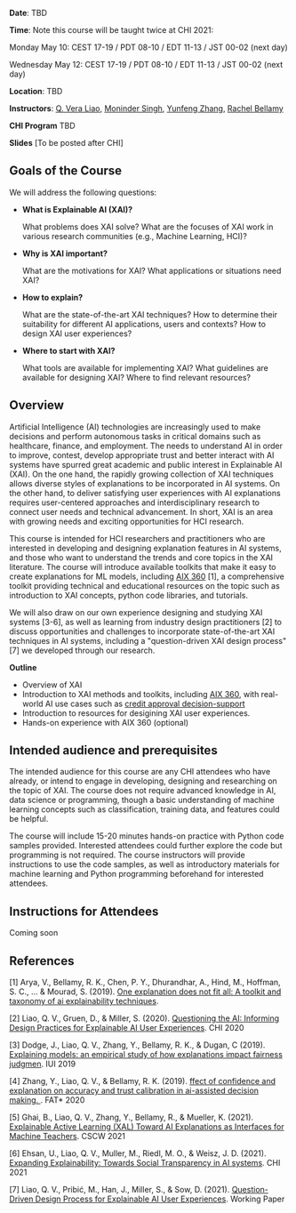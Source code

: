 **Date**: TBD

**Time**: Note this course will be taught twice at CHI 2021:

Monday May 10: CEST 17-19 / PDT 08-10 / EDT 11-13 / JST 00-02 (next day)

Wednesday May 12: CEST 17-19 / PDT 08-10 / EDT 11-13 / JST 00-02 (next day)


**Location**: TBD

**Instructors**: <a href="http://qveraliao.com">Q. Vera Liao</a>, <a href="https://researcher.watson.ibm.com/researcher/view.php?person=us-moninder">Moninder Singh</a>, <a href="https://researcher.watson.ibm.com/researcher/view.php?person=us-zhangyun">Yunfeng Zhang</a>, <a href="https://researcher.watson.ibm.com/researcher/view.php?person=us-rachel">Rachel Bellamy</a>

**CHI Program** TBD

**Slides** [To be posted after CHI]



## Goals of the Course

We will address the following questions:

- **What is Explainable AI (XAI)?**

    What problems does XAI solve? What are the focuses of XAI work in various research communities (e.g., Machine Learning, HCI)? 

- **Why is XAI important?**

    What are the motivations for XAI? What applications or situations need XAI?

- **How to explain?**

    What are the state-of-the-art XAI techniques? How to determine their suitability for different AI applications, users and contexts? How to design XAI user experiences?

- **Where to start with XAI?**
 
    What tools are available for implementing XAI? What guidelines are available for designing XAI? Where to find relevant resources?
    

    
    
## Overview

Artificial Intelligence (AI) technologies are increasingly used to make decisions and perform autonomous tasks in critical domains such as healthcare, finance, and employment. The needs to understand AI in order to improve, contest, develop appropriate trust and better interact with AI systems have spurred great academic and public interest in Explainable AI (XAI). On the one hand, the rapidly growing collection of XAI techniques allows diverse styles of explanations to be incorporated in AI systems. On the other hand, to deliver satisfying user experiences with AI explanations requires user-centered approaches and interdisciplinary research to connect user needs and technical advancement. In short, XAI is an area with growing needs and exciting opportunities for HCI research. 

This course is intended for HCI researchers and practitioners who are interested in developing and designing explanation features in AI systems, and those who want to understand the trends and core topics in the XAI literature. The course will introduce available toolkits that make it easy to create explanations for ML models, including <a href="http://aix360.mybluemix.net">AIX 360</a> [1], a comprehensive toolkit providing technical and educational resources on the topic such as introduction to XAI concepts, python code libraries, and tutorials.

We will also draw on our own experience designing and studying XAI systems [3-6], as well as learning from industry design practitioners [2] to discuss opportunities and challenges to incorporate state-of-the-art XAI techniques in AI systems, including a "question-driven XAI design process"[7] we developed through our research.

**Outline**

- Overview of XAI
- Introduction to XAI methods and toolkits, including [AIX 360](http://aix360.mybluemix.net), with real-world AI use cases such as [credit approval decision-support](http://aix360.mybluemix.net/data)
- Introduction to resources for desigining XAI user experiences. 
- Hands-on experience with AIX 360 (optional)

## Intended audience and prerequisites

The intended audience for this course are any CHI attendees who have already, or intend to engage in developing, designing and researching on the topic of XAI. The course does not require advanced knowledge in AI, data science or programming, though a basic understanding of machine learning concepts such as classification, training data, and features could be helpful. 

The course will include 15-20 minutes hands-on practice with Python code samples provided. Interested attendees could further explore the code but programming is not required. The course instructors will provide instructions to use the code samples, as well as introductory materials for machine learning and Python programming beforehand for interested attendees.

## Instructions for Attendees

Coming soon



## References


[1] Arya, V., Bellamy, R. K., Chen, P. Y., Dhurandhar, A., Hind, M., Hoffman, S. C., ... & Mourad, S. (2019). <a href="https://arxiv.org/abs/1909.03012"> One explanation does not fit all: A toolkit and taxonomy of ai explainability techniques</a>. 

[2] Liao, Q. V., Gruen, D., & Miller, S. (2020). <a href="https://arxiv.org/abs/2001.02478"> Questioning the AI: Informing Design Practices for Explainable AI User Experiences</a>. CHI 2020

[3] Dodge, J., Liao, Q. V., Zhang, Y., Bellamy, R. K., & Dugan, C (2019). <a href="https://arxiv.org/abs/1901.07694"> Explaining models: an empirical study of how explanations impact fairness judgmen</a>. IUI 2019

[4] Zhang, Y., Liao, Q. V., & Bellamy, R. K.  (2019). <a href="https://arxiv.org/abs/2001.02114"> ffect of confidence and explanation on accuracy and trust calibration in ai-assisted decision making. </a>. FAT* 2020

[5] Ghai, B., Liao, Q. V., Zhang, Y., Bellamy, R., & Mueller, K. (2021). <a href="https://arxiv.org/abs/2001.09219"> Explainable Active Learning (XAL) Toward AI Explanations as Interfaces for Machine Teachers</a>. CSCW 2021

[6] Ehsan, U., Liao, Q. V., Muller, M., Riedl, M. O., & Weisz, J. D. (2021). <a href="https://arxiv.org/abs/2101.04719"> Expanding Explainability: Towards Social Transparency in AI systems</a>. CHI 2021

[7] Liao, Q. V., Pribić, M., Han, J., Miller, S., & Sow, D. (2021). <a href="https://arxiv.org/abs/2101.04719"> Question-Driven Design Process for Explainable AI User Experiences</a>. Working Paper
